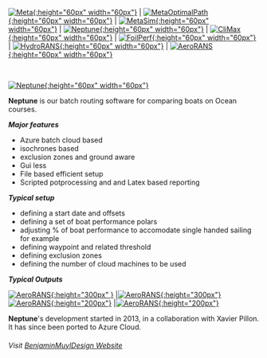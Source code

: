


[![Meta](https://github.com/bmuyl/assets/blob/master/Logos/Meta-Cosme/MetaLogo.png?raw=true){:height="60px" width="60px"}](\2020\02\01\Meta.html)
| [![MetaOptimalPath](https://github.com/bmuyl/assets/blob/master/Logos/Meta-Cosme/MetaOptimalPathLogo.png?raw=true){:height="60px" width="60px"}](\2020\02\01\MetaOptimalPath.html)
| [![MetaSim](https://github.com/bmuyl/assets/blob/master/Logos/Meta-Cosme/MetaSimLogo.png?raw=true){:height="60px" width="60px"}](\2020\02\01\MetaSim.html)
| [![Neptune](https://github.com/bmuyl/assets/blob/master/Logos/Meta-Cosme/NeptuneLogo.png?raw=true){:height="60px" width="60px"}](\2020\02\01\Neptune.html)
| [![CliMax](https://github.com/bmuyl/assets/blob/master/Logos/Meta-Cosme/CliMaxLogo.png?raw=true){:height="60px" width="60px"}](\2020\02\01\CliMax.html)
| [![FoilPerf](https://github.com/bmuyl/assets/blob/master/Logos/Meta-Cosme/FoilPerfLogo.png?raw=true){:height="60px" width="60px"}](\2020\02\01\FoilPerf.html)
| [![HydroRANS](https://github.com/bmuyl/assets/blob/master/Logos/Meta-Cosme/HydroRANSLogo.png?raw=true){:height="60px" width="60px"}](\2020\02\01\HydroRANS.html)
| [![AeroRANS](https://github.com/bmuyl/assets/blob/master/Logos/Meta-Cosme/AeroRANSLogo.png?raw=true){:height="60px" width="60px"}](\2020\02\01\AeroRANS.html)


<br/>


 [![Neptune](https://github.com/bmuyl/assets/blob/master/Logos/Meta-Cosme/NeptuneLogo.png?raw=true){:height="60px" width="60px"}](\2020\02\01\Neptune.html)


**Neptune** is our batch routing software for comparing boats on Ocean courses.

***Major features***
- Azure batch cloud based
- isochrones based
- exclusion zones and ground aware
- Gui less
- File based efficient setup
- Scripted potprocessing and and Latex based reporting

***Typical setup***
- defining a start date and offsets
- defining a set of boat performance polars
- adjusting % of boat performance to accomodate single handed sailing for example
- defining waypoint and related threshold
- defining exclusion zones
- defining the number of cloud machines to be used

***Typical Outputs***

[![AeroRANS](\images\2020\02\Neptune\Routes.png?raw=true){:height="300px" }](\2020\02\01\AeroRANS.html)
|[![AeroRANS](\images\2020\02\Neptune\WindDistribution.png?raw=true){:height="300px"}](\2020\02\01\AeroRANS.html)
[![AeroRANS](\images\2020\02\Neptune\Stats_1.png?raw=true){:height="200px"}](\2020\02\01\AeroRANS.html)
|[![AeroRANS](\images\2020\02\Neptune\Stats_2.png?raw=true){:height="200px"}](\2020\02\01\AeroRANS.html)

**Neptune**'s development started in 2013, in a collaboration with Xavier Pillon. It has since been ported to Azure Cloud.


###### Visit  [BenjaminMuylDesign Website](https://www.bmuyl.com)
